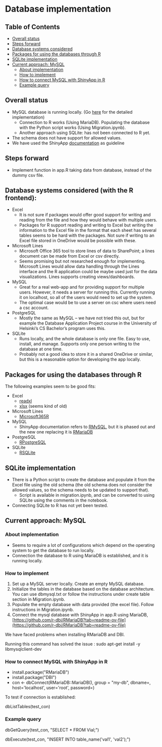 # Database implementation

## Table of Contents

-   [Overall status](#overall-status)
-   [Steps forward](#steps-forward)
-   [Database systems considered](#database-systems-considered-with-the-r-frontend)
-   [Packages for using the databases through R](#packages-for-using-the-databases-through-r)
-   [SQLite implementation](#sqlite-implementation)
-   [Current approach: MySQL](#current-approach-mysql)
    -   [About implementation](#about-implementation)
    -   [How to implement](#how-to-implement)
    -   [How to connect MySQL with ShinyApp in R](#how-to-connect-mysql-with-shinyapp-in-r)
    -   [Example query](#example-query)

## Overall status

-   MySQL database is running locally. (Go [here](#current-approach-mysql) for the detailed implementation)
    -   Connection to R works (Using MariaDB). Populating the database with the Python script works (Using Migration.ipynb).
    -   Another approach using SQLite: has not been connected to R yet. 
-	The schema does not have support for allowed values.
-	We have used the ShinyApp [documentation](https://shiny.posit.co/r/articles/build/persistent-data-storage/) as guideline

## Steps forward

-	Implement function in app.R taking data from database, instead of the dummy csv file. 

## Database systems considered (with the R frontend):

-	Excel
    -	It is not sure if packages would offer good support for writing and reading from the file and how they would behave with multiple users.
    -	Packages for R support reading and writing to Excel but writing the information to the Excel file in the format that each sheet has several tables seems to be hard with the packages. Not sure if writing to an Excel file stored in OneDrive would be possible with these.
-	Microsoft Lines
    -	Microsoft Office 365 tool to store lines of data to SharePoint; a lines document can be made from Excel or csv directly. 
    -	Seems promising but not researched enough for implementing. Microsoft Lines would allow data handling through the Lines interface and the R application could be maybe used just for the data visualizations. Lines supports creating views/dashboards.
-	MySQL
    -	Great for a real web-app and for providing support for multiple users. However, it needs a server for running this. Currently running it on localhost, so all of the users would need to set up the system. 
    -	The optimal case would be to use a server on csc where users need a csc account. 
-	PostgreSQL
    -	Mostly the same as MySQL – we have not tried this out, but for example the Database Application Project course in the University of Helsinki’s CS Bachelor’s program uses this.
-	SQLite
    -	Runs locally, and the whole database is only one file. Easy to use, install, and manage. Supports only one person writing to the database at one time.
    -	Probably not a good idea to store it in a shared OneDrive or similar, but this is a reasonable option for developing the app locally.

## Packages for using the databases through R

The following examples seem to be good fits:

-	Excel
    -	[readxl](https://cran.r-project.org/web/packages/readxl/index.html)
    -	[xlsx](https://cran.r-project.org/web/packages/xlsx/readme/README.html) (seems kind of old)
-	Microsoft Lines
    -	[Microsoft365R](https://cran.r-project.org/web/packages/Microsoft365R/)
-	MySQL
    -	ShinyApp documentation refers to [RMySQL](https://github.com/r-dbi/RMySQL), but it is phased out and the new one replacing it is [RMariaDB](https://github.com/r-dbi/RMariaDB)
-	PostgreSQL
    -	[RPostgreSQL](https://cran.r-project.org/web/packages/RPostgreSQL/index.html)
-	SQLite
    -	[RSQLite](https://cran.r-project.org/web/packages/RSQLite/)

## SQLite implementation

-	There is a Python script to create the database and populate it from the Excel file using the old schema (the old schema does not consider the allowed values, so the schema needs to be updated to support that).
    -	Script is available in migration.ipynb, and can be converted to using SQLite using the comments in the notebook.
-	Connecting SQLite to R has not yet been tested. 

## Current approach: MySQL

### About implementation

-	Seems to require a lot of configurations which depend on the operating system to get the database to run locally.
-	Connection the database to R using MariaDB is established, and it is running locally.

### How to implement

1.	Set up a MySQL server locally. Create an empty MySQL database.
2.	Initialize the tables in the database based on the database architecture. You can use dbmysql.txt or follow the instructions under create table section in Migration.ipynb. 
3.	Populate the empty database with data provided (the excel file). Follow instructions in Migration.ipynb.
4.	Connect the mysql database with ShinyApp in app.R using MariaDB, [https://github.com/r-dbi/RMariaDB?tab=readme-ov-file](https://github.com/r-dbi/RMariaDB?tab=readme-ov-file) 

We have faced problems when installing RMariaDB and DBI.

Running this command has solved the issue : sudo apt-get install -y libmysqlclient-dev

### How to connect MySQL with ShinyApp in R

-   install.package("RMariaDB")
-   install.package("DBI")
-   con <- dbConnect(RMariaDB::MariaDB(), group = "my-db", dbname=<FILL IN>,
                    host='localhost',
                      user='root',
                    password=<FILL IN>)

To test if connection is established:

dbListTables(test_con)

### Example query 

dbGetQuery(test_con, "SELECT * FROM Vial;")

dbExecute(test_con, "INSERT INTO table_name('val1', 'val2');")

